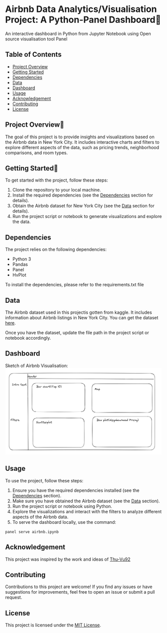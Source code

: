 # Airbnb Data Analytics/Visualisation Project: A Python-Panel Dashboard🗽
An interactive dashboard in Python from Jupyter Notebook using Open source visualisation tool Panel
## Table of Contents

- [Project Overview](#project-overview)
- [Getting Started](#getting-started)
- [Dependencies](#dependencies)
- [Data](#data)
- [Dashboard](#dashboard)
- [Usage](#usage)
- [Acknowledgement](#acknowledgement)
- [Contributing](#contributing)
- [License](#license)

## Project Overview📖

The goal of this project is to provide insights and visualizations based on the Airbnb data in New York City. It includes interactive charts and filters to explore different aspects of the data, such as pricing trends, neighborhood comparisons, and room types.

## Getting Started🦘
To get started with the project, follow these steps:

1. Clone the repository to your local machine.
2. Install the required dependencies (see the [Dependencies](#dependencies) section for details).
3. Obtain the Airbnb dataset for New York City (see the [Data](#data) section for details).
4. Run the project script or notebook to generate visualizations and explore the data.

## Dependencies

The project relies on the following dependencies:

- Python 3
- Pandas
- Panel
- HvPlot

To install the dependencies, please refer to the requirements.txt file


## Data

The Airbnb dataset used in this projectis gotten from kaggle. It includes information about Airbnb listings in New York City. You can get the dataset [here](https://www.kaggle.com/datasets/dgomonov/new-york-city-airbnb-open-data?datasetId=268833&language=Python).

Once you have the dataset, update the file path in the project script or notebook accordingly.

## Dashboard
Sketch of Airbnb Visualisation:
![Project Screenshot](images/sketch_airbnb.png)


## Usage

To use the project, follow these steps:

1. Ensure you have the required dependencies installed (see the [Dependencies](#dependencies) section).
2. Make sure you have obtained the Airbnb dataset (see the [Data](#data) section).
3. Run the project script or notebook using Python.
4. Explore the visualizations and interact with the filters to analyze different aspects of the Airbnb data.
5. To serve the dashboard locally, use the command:
```terminal
panel serve airbnb.ipynb
```
## Acknowledgement
This project was inspired by the work and ideas of [Thu-Vu92](https://www.youtube.com/watch?v=uhxiXOTKzfs&t=26s)

## Contributing

Contributions to this project are welcome! If you find any issues or have suggestions for improvements, feel free to open an issue or submit a pull request.

## License

This project is licensed under the [MIT License](LICENSE).



